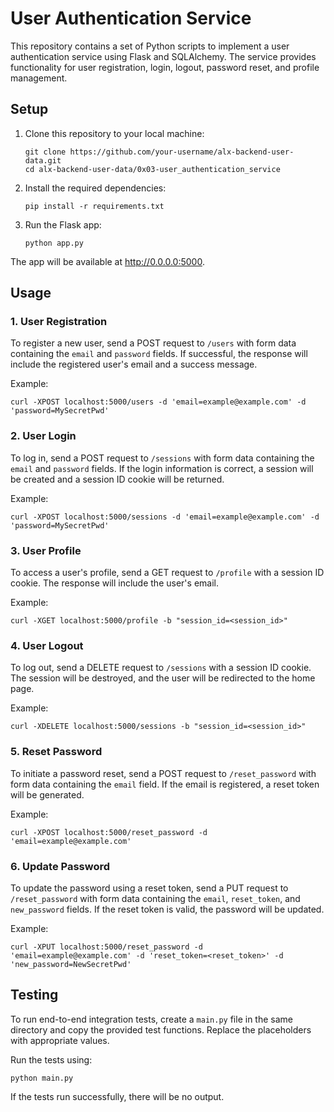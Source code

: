 # User Authentication Service

This repository contains a set of Python scripts to implement a user authentication service using Flask and SQLAlchemy. The service provides functionality for user registration, login, logout, password reset, and profile management.

## Setup

1. Clone this repository to your local machine:
   ```
   git clone https://github.com/your-username/alx-backend-user-data.git
   cd alx-backend-user-data/0x03-user_authentication_service
   ```

2. Install the required dependencies:
   ```
   pip install -r requirements.txt
   ```

3. Run the Flask app:
   ```
   python app.py
   ```

The app will be available at http://0.0.0.0:5000.

## Usage

### 1. User Registration

To register a new user, send a POST request to `/users` with form data containing the `email` and `password` fields. If successful, the response will include the registered user's email and a success message.

Example:
```
curl -XPOST localhost:5000/users -d 'email=example@example.com' -d 'password=MySecretPwd'
```

### 2. User Login

To log in, send a POST request to `/sessions` with form data containing the `email` and `password` fields. If the login information is correct, a session will be created and a session ID cookie will be returned.

Example:
```
curl -XPOST localhost:5000/sessions -d 'email=example@example.com' -d 'password=MySecretPwd'
```

### 3. User Profile

To access a user's profile, send a GET request to `/profile` with a session ID cookie. The response will include the user's email.

Example:
```
curl -XGET localhost:5000/profile -b "session_id=<session_id>"
```

### 4. User Logout

To log out, send a DELETE request to `/sessions` with a session ID cookie. The session will be destroyed, and the user will be redirected to the home page.

Example:
```
curl -XDELETE localhost:5000/sessions -b "session_id=<session_id>"
```

### 5. Reset Password

To initiate a password reset, send a POST request to `/reset_password` with form data containing the `email` field. If the email is registered, a reset token will be generated.

Example:
```
curl -XPOST localhost:5000/reset_password -d 'email=example@example.com'
```

### 6. Update Password

To update the password using a reset token, send a PUT request to `/reset_password` with form data containing the `email`, `reset_token`, and `new_password` fields. If the reset token is valid, the password will be updated.

Example:
```
curl -XPUT localhost:5000/reset_password -d 'email=example@example.com' -d 'reset_token=<reset_token>' -d 'new_password=NewSecretPwd'
```

## Testing

To run end-to-end integration tests, create a `main.py` file in the same directory and copy the provided test functions. Replace the placeholders with appropriate values.

Run the tests using:
```
python main.py
```

If the tests run successfully, there will be no output.
